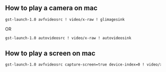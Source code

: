 ## How to play a camera on mac

```sh
gst-launch-1.0 avfvideosrc ! video/x-raw ! glimagesink
```

OR

```sh
gst-launch-1.0 autovideosrc ! video/x-raw ! autovideosink
```

## How to play a screen on mac

```sh
gst-launch-1.0 avfvideosrc capture-screen=true device-index=0 ! video/x-raw ! glimagesink
```

